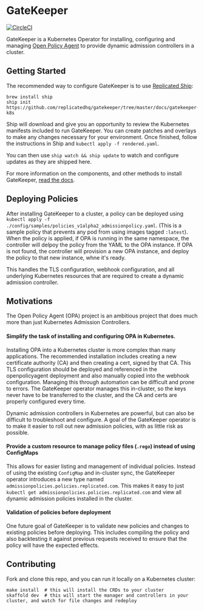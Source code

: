 # GateKeeper

[![CircleCI](https://circleci.com/gh/replicatedhq/gatekeeper/tree/master.svg?style=svg)](https://circleci.com/gh/replicatedhq/gatekeeper/tree/master)


GateKeeper is a Kubernetes Operator for installing, configuring and managing [Open Policy Agent](https://www.openpolicyagent.org/) to provide dynamic admission controllers in a cluster.

## Getting Started

The recommended way to configure GateKeeper is to use [Replicated Ship](https://github.com/replicatedhq/ship):

```shell
brew install ship
ship init https://github.com/replicatedhq/gatekeeper/tree/master/docs/gatekeeper-k8s
```

Ship will download and give you an opportunity to review the Kubernetes manifests included to run GateKeeper. You can create patches and overlays to make any changes necessary for your environment. Once finished, follow the instructions in Ship and `kubectl apply -f rendered.yaml`.

You can then use `ship watch && ship update` to watch and configure updates as they are shipped here.

For more information on the components, and other methods to install GateKeeper, [read the docs](https://github.com/replicatedhq/gatekeeper/tree/master/docs/).

## Deploying Policies

After installing GateKeeper to a cluster, a policy can be deployed using `kubectl apply -f ./config/samples/policies_v1alpha2_admissionpolicy.yaml`. (This is a sample policy that prevents any pod from using images tagged `:latest`). When the policy is applied, if OPA is running in the same namespace, the controller will delpoy the policy from the YAML to the OPA instance. If OPA is not found, the controller will provision a new OPA instance, and deploy the policy to that new instance, whne it's ready.

This handles the TLS configuration, webhook configuration, and all underlying Kubernetes resources that are required to create a dynamic admission controller.

## Motivations

The Open Policy Agent (OPA) project is an ambitious project that does much more than just Kubernetes Admission Controllers.

#### Simplify the task of installing and configuring OPA in Kubernetes.
Installing OPA into a Kubernetes cluster is more complex than many applications. The recommended installation includes creating a new certificate authority (CA) and then creating a cert, signed by that CA. This TLS configuration should be deployed and referenced in the openpolicyagent deployment and also manually copied into the webhook configuration. Managing this through automation can be difficult and prone to errors. The GateKeeper operator manages this in-cluster, so the keys never have to be transferred to the cluster, and the CA and certs are properly configured every time.

Dynamic admission controllers in Kubernetes are powerful, but can also be difficult to troubleshoot and configure. A goal of the GateKeeper operator is to make it easier to roll out new admission policies, with as little risk as possible.

#### Provide a custom resource to manage policy files (`.rego`) instead of using ConfigMaps
This allows for easier listing and management of individual policies. Instead of using the existing `ConfigMap` and in-cluster sync, the GateKeeper operator introduces a new type named `admissionpolicies.policies.replicated.com`. This makes it easy to just `kubectl get admissionpolicies.policies.replicated.com` and view all dynamic admission policies installed in the cluster.

#### Validation of policies before deployment
One future goal of GateKeeper is to validate new policies and changes to existing policies before deploying. This includes compiling the policy and also backtesting it against previous requests received to ensure that the policy will have the expected effects.

## Contributing

Fork and clone this repo, and you can run it locally on a Kubernetes cluster:

```shell
make install  # this will install the CRDs to your cluster
skaffold dev  # this will start the manager and controllers in your cluster, and watch for file changes and redeploy
```

